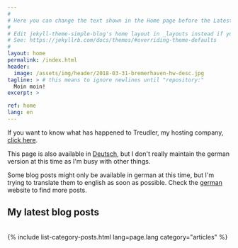 ```yaml
---
#
# Here you can change the text shown in the Home page before the Latest Posts section.
#
# Edit jekyll-theme-simple-blog's home layout in _layouts instead if you wanna make some changes
# See: https://jekyllrb.com/docs/themes/#overriding-theme-defaults
#
layout: home
permalink: /index.html
header:
  image: /assets/img/header/2018-03-31-bremerhaven-hw-desc.jpg
tagline: > # this means to ignore newlines until "repository:"
  Moin moin!
excerpt: >

ref: home
lang: en
---
```


If you want to know what has happened to Treudler, my hosting company, [click here](dedication.html).

This page is also available in [Deutsch](deutsch.html), but I don't really maintain the german version at this time as I'm busy with other things.

Some blog posts might only be available in german at this time, but I'm trying to translate them to english as soon as possible. Check the [german](deutsch.html) website to find more posts.

<h2>My latest blog posts</h2>
<div>&nbsp;</div>
{% include list-category-posts.html lang=page.lang category="articles" %}

